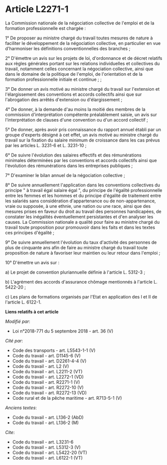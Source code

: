 # Article L2271-1

La Commission nationale de la négociation collective de l'emploi et de la formation professionnelle est chargée : 

1° De proposer au ministre chargé du travail toutes mesures de nature à faciliter le développement de la négociation
collective, en particulier en vue d'harmoniser les définitions conventionnelles des branches ; 

2° D'émettre un avis sur les projets de loi, d'ordonnance et de décret relatifs aux règles générales portant sur les
relations individuelles et collectives du travail, notamment celles concernant la négociation collective, ainsi que dans le
domaine de la politique de l'emploi, de l'orientation et de la formation professionnelle initiale et continue ; ; 

3° De donner un avis motivé au ministre chargé du travail sur l'extension et l'élargissement des conventions et accords
collectifs ainsi que sur l'abrogation des arrêtés d'extension ou d'élargissement ; 

4° De donner, à la demande d'au moins la moitié des membres de la commission d'interprétation compétente préalablement
saisie, un avis sur l'interprétation de clauses d'une convention ou d'un accord collectif ; 

5° De donner, après avoir pris connaissance du rapport annuel établi par un groupe d'experts désigné à cet effet, un avis
motivé au ministre chargé du travail sur la fixation du salaire minimum de croissance dans les cas prévus par les articles L.
3231-6 et L. 3231-10 ; 

6° De suivre l'évolution des salaires effectifs et des rémunérations minimales déterminées par les conventions et accords
collectifs ainsi que l'évolution des rémunérations dans les entreprises publiques ; 

7° D'examiner le bilan annuel de la négociation collective ; 

8° De suivre annuellement l'application dans les conventions collectives du principe " à travail égal salaire égal ", du
principe de l'égalité professionnelle entre les femmes et les hommes et du principe d'égalité de traitement entre les
salariés sans considération d'appartenance ou de non-appartenance, vraie ou supposée, à une ethnie, une nation ou une race,
ainsi que des mesures prises en faveur du droit au travail des personnes handicapées, de constater les inégalités
éventuellement persistantes et d'en analyser les causes. La Commission nationale a qualité pour faire au ministre chargé du
travail toute proposition pour promouvoir dans les faits et dans les textes ces principes d'égalité ; 

9° De suivre annuellement l'évolution du taux d'activité des personnes de plus de cinquante ans afin de faire au ministre
chargé du travail toute proposition de nature à favoriser leur maintien ou leur retour dans l'emploi ; 

10° D'émettre un avis sur : 

a) Le projet de convention pluriannuelle définie à l'article L. 5312-3 ; 

b) L'agrément des accords d'assurance chômage mentionnés à l'article L. 5422-20 ; 

c) Les plans de formations organisés par l'Etat en application des I et II de l'article L. 6122-1.

**Liens relatifs à cet article**

_Modifié par_:

  - Loi n°2018-771 du 5 septembre 2018 - art. 36 (V)

_Cité par_:

  - Code des transports - art. L5543-1-1 (V)
  - Code du travail - art. D1145-6 (V)
  - Code du travail - art. D2261-4-4 (V)
  - Code du travail - art. L2 (V)
  - Code du travail - art. L2211-2 (VT)
  - Code du travail - art. L2272-1 (VD)
  - Code du travail - art. R2271-1 (V)
  - Code du travail - art. R2272-10 (V)
  - Code du travail - art. R2272-13 (VD)
  - Code rural et de la pêche maritime - art. R713-5-1 (V)

_Anciens textes_:

  - Code du travail - art. L136-2 (AbD)
  - Code du travail - art. L136-2 (M)

_Cite_:

  - Code du travail - art. L3231-6
  - Code du travail - art. L5312-3 (V)
  - Code du travail - art. L5422-20 (VT)
  - Code du travail - art. L6122-1 (VT)
